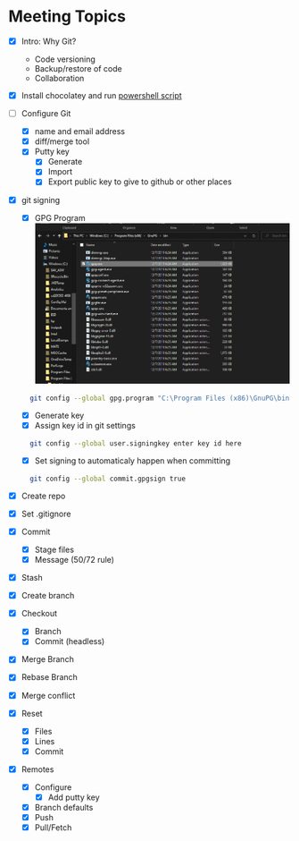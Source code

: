 # Meeting Topics

- [x] Intro: Why Git?
  - Code versioning
  - Backup/restore of code
  - Collaboration
- [x] Install chocolatey and run [powershell script](install.ps1)
- [ ] Configure Git
  - [x] name and email address
  - [x] diff/merge tool
  - [x] Putty key
    - [x] Generate
    - [x] Import
    - [x] Export public key to give to github or other places
- [x] git signing
  - [x] GPG Program
![GPG Location](/assets/GPG%20Location.png)

  ```bash
    git config --global gpg.program "C:\Program Files (x86)\GnuPG\bin\gpg.exe"
  ```

  - [x] Generate key
  - [x] Assign key id in git settings

  ```bash
    git config --global user.signingkey enter key id here
  ```

  - [x] Set signing to automaticaly happen when committing

  ```bash
    git config --global commit.gpgsign true
  ```

- [x] Create repo
- [x] Set .gitignore
- [x] Commit
  - [x] Stage files
  - [x] Message (50/72 rule)
- [x] Stash
- [x] Create branch
- [x] Checkout
  - [x] Branch
  - [x] Commit (headless)
- [x] Merge Branch
- [x] Rebase Branch
- [x] Merge conflict
- [x] Reset
  - [x] Files
  - [x] Lines
  - [x] Commit
- [x] Remotes
  - [x] Configure
    - [x] Add putty key
  - [x] Branch defaults
  - [x] Push
  - [x] Pull/Fetch
